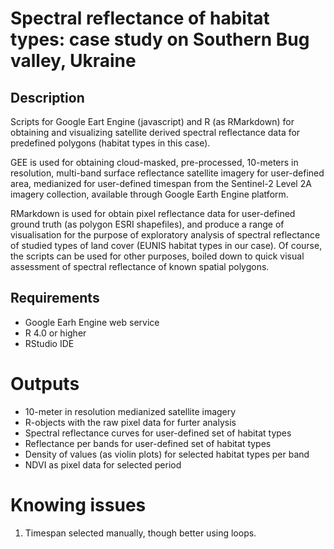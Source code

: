 # Spectral reflectance of habitat types: case study on Southern Bug valley, Ukraine

## Description
Scripts for Google Eart Engine (javascript) and R (as RMarkdown) for obtaining and visualizing satellite derived spectral reflectance data for predefined polygons (habitat types in this case).

GEE is used for obtaining cloud-masked, pre-processed, 10-meters in resolution, multi-band surface reflectance satellite imagery for user-defined area, medianized for user-defined timespan from the Sentinel-2 Level 2A imagery collection, available through Google Earth Engine platform.

RMarkdown is used for obtain pixel reflectance data for user-defined ground truth (as polygon ESRI shapefiles), and produce a range of visualisation for the purpose of exploratory analysis of spectral reflectance of studied types of land cover (EUNIS habitat types in our case). Of course, the scripts can be used for other purposes, boiled down to quick visual assessment of spectral reflectance of known spatial polygons.


## Requirements
- Google Earh Engine web service
- R 4.0 or higher
- RStudio IDE

# Outputs
- 10-meter in resolution medianized satellite imagery
- R-objects with the raw pixel data for furter analysis
- Spectral reflectance curves for user-defined set of habitat types
- Reflectance per bands for user-defined set of habitat types
- Density of values (as violin plots) for selected habitat types per band
- NDVI as pixel data for selected period

# Knowing issues
1. Timespan selected manually, though better using loops.
